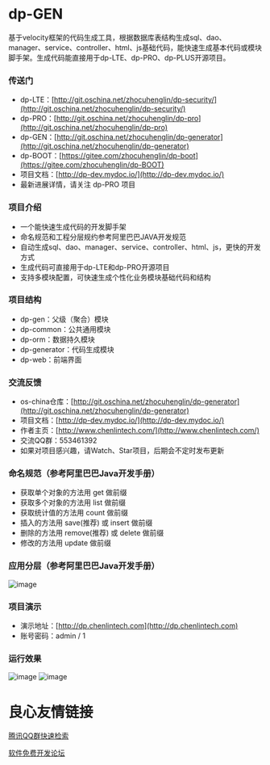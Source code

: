 # dp-GEN
基于velocity框架的代码生成工具，根据数据库表结构生成sql、dao、manager、service、controller、html、js基础代码，能快速生成基本代码或模块脚手架。生成代码能直接用于dp-LTE、dp-PRO、dp-PLUS开源项目。
### 传送门
- dp-LTE：[http://git.oschina.net/zhocuhenglin/dp-security/](http://git.oschina.net/zhocuhenglin/dp-security/)
- dp-PRO：[http://git.oschina.net/zhocuhenglin/dp-pro](http://git.oschina.net/zhocuhenglin/dp-pro)
- dp-GEN：[http://git.oschina.net/zhocuhenglin/dp-generator](http://git.oschina.net/zhocuhenglin/dp-generator)
- dp-BOOT：[https://gitee.com/zhocuhenglin/dp-boot](https://gitee.com/zhocuhenglin/dp-BOOT)
- 项目文档：[http://dp-dev.mydoc.io/](http://dp-dev.mydoc.io/)
- 最新进展详情，请关注 dp-PRO 项目
### 项目介绍
- 一个能快速生成代码的开发脚手架
- 命名规范和工程分层规约参考阿里巴巴JAVA开发规范
- 自动生成sql、dao、manager、service、controller、html、js，更快的开发方式
- 生成代码可直接用于dp-LTE和dp-PRO开源项目
- 支持多模块配置，可快速生成个性化业务模块基础代码和结构

### 项目结构
- dp-gen：父级（聚合）模块
- dp-common：公共通用模块
- dp-orm：数据持久模块
- dp-generator：代码生成模块
- dp-web：前端界面
### 交流反馈
- os-china仓库：[http://git.oschina.net/zhocuhenglin/dp-generator](http://git.oschina.net/zhocuhenglin/dp-generator)
- 项目文档：[http://dp-dev.mydoc.io/](http://dp-dev.mydoc.io/)
- 作者主页：[http://www.chenlintech.com/](http://www.chenlintech.com/)
- 交流QQ群：553461392
- 如果对项目感兴趣，请Watch、Star项目，后期会不定时发布更新
### 命名规范（参考阿里巴巴Java开发手册）
-  获取单个对象的方法用 get 做前缀
-  获取多个对象的方法用 list 做前缀
-  获取统计值的方法用 count 做前缀
-  插入的方法用 save(推荐) 或 insert 做前缀
-  删除的方法用 remove(推荐) 或 delete 做前缀
-  修改的方法用 update 做前缀
### 应用分层（参考阿里巴巴Java开发手册）
![image](http://oss.chenlintech.com/common/0.png)
### 项目演示
- 演示地址：[http://dp.chenlintech.com](http://dp.chenlintech.com)
- 账号密码：admin / 1
### 运行效果
![image](http://oss.chenlintech.com/gen/1.png)
![image](http://oss.chenlintech.com/gen/2.png)

 # 良心友情链接

[腾讯QQ群快速检索](http://u.720life.cn/s/8cf73f7c)

[软件免费开发论坛](http://u.720life.cn/s/bbb01dc0)